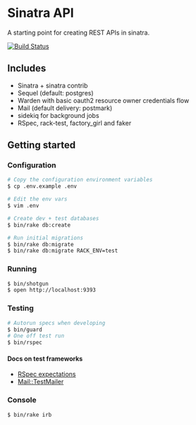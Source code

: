 # Sinatra API

A starting point for creating REST APIs in sinatra.

[![Build Status](https://travis-ci.org/phawk/sinatra-api.svg?branch=master)](https://travis-ci.org/phawk/sinatra-api)

## Includes

* Sinatra + sinatra contrib
* Sequel (default: postgres)
* Warden with basic oauth2 resource owner credentials flow
* Mail (default delivery: postmark)
* sidekiq for background jobs
* RSpec, rack-test, factory_girl and faker

## Getting started

### Configuration

```sh
# Copy the configuration environment variables
$ cp .env.example .env

# Edit the env vars
$ vim .env

# Create dev + test databases
$ bin/rake db:create

# Run initial migrations
$ bin/rake db:migrate
$ bin/rake db:migrate RACK_ENV=test
```

### Running

```sh
$ bin/shotgun
$ open http://localhost:9393
```

### Testing

```sh
# Autorun specs when developing
$ bin/guard
# One off test run
$ bin/rspec
```

#### Docs on test frameworks

* [RSpec expectations](https://www.relishapp.com/rspec/rspec-expectations/docs/built-in-matchers)
* [Mail::TestMailer](https://github.com/mikel/mail#using-mail-with-testing-or-specing-libraries)

### Console

```sh
$ bin/rake irb
```
